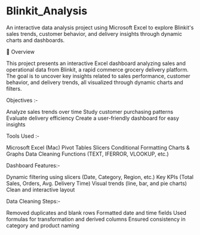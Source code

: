 # Blinkit_Analysis
An interactive data analysis project using Microsoft Excel to explore Blinkit's sales trends, customer behavior, and delivery insights through dynamic charts and dashboards.

📌 Overview

This project presents an interactive Excel dashboard analyzing sales and operational data from Blinkit, a rapid commerce grocery delivery platform. The goal is to uncover key insights related to sales performance, customer behavior, and delivery trends, all visualized through dynamic charts and filters.

 Objectives :-

Analyze sales trends over time
Study customer purchasing patterns
Evaluate delivery efficiency
Create a user-friendly dashboard for easy insights

Tools Used :-

Microsoft Excel (Mac)
Pivot Tables
Slicers
Conditional Formatting
Charts & Graphs
Data Cleaning Functions (TEXT, IFERROR, VLOOKUP, etc.)

Dashboard Features:-

Dynamic filtering using slicers (Date, Category, Region, etc.)
Key KPIs (Total Sales, Orders, Avg. Delivery Time)
Visual trends (line, bar, and pie charts)
Clean and interactive layout

Data Cleaning Steps:-

Removed duplicates and blank rows
Formatted date and time fields
Used formulas for transformation and derived columns
Ensured consistency in category and product naming
